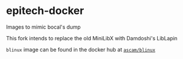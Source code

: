 # epitech-docker
Images to mimic bocal's dump

This fork intends to replace the old MiniLibX with Damdoshi's LibLapin

`blinux` image can be found in the docker hub at [`ascam/blinux`](http://docker.io/ascam/blinux)
